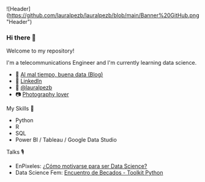 ![Header]
(https://github.com/lauralpezb/lauralpezb/blob/main/Banner%20GitHub.png "Header")

### Hi there 👋

Welcome to my repository! 

I'm a telecommunications Engineer and I'm currently learning data science.

- 📑 <a href="https://lauralpezb.medium.com">Al mal tiempo, buena data (Blog)</a> 
- 💼 <a href="https://www.linkedin.com/in/lauralpezb/">LinkedIn</a> 
- 🐤 <a href="https://twitter.com/LauraLpezB">@lauralpezb</a> 
- 📷 <a href="https://vsco.co/lauralpezb/gallery">Photography lover</a> 

My Skills 📑
- Python
- R
- SQL
- Power BI / Tableau / Google Data Studio


Talks 🎙️
- EnPixeles: <a href="https://open.spotify.com/episode/0Q6EHswdn094pfoWcwiqHC?si=WgeiqOhqSE6efIJ8crMWwg"> ¿Cómo motivarse para ser Data Science? </a> 
- Data Science Fem: <a href="https://youtu.be/65TZ7MtD5lI?t=1903"> Encuentro de Becados - Toolkit Python </a> 


<!--
**lauralpezb/lauralpezb** is a ✨ _special_ ✨ repository because its `README.md` (this file) appears on your GitHub profile.

Here are some ideas to get you started:

- 🔭 I’m currently working on ...
- 🌱 I’m currently learning ...
- 👯 I’m looking to collaborate on ...
- 🤔 I’m looking for help with ...
- 💬 Ask me about ...
- 📫 How to reach me: ...
- 😄 Pronouns: ...
- ⚡ Fun fact: ...
-->
